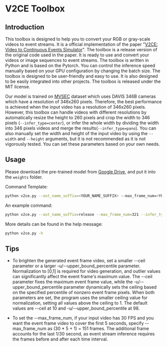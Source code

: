 # V2CE Toolbox

## Introduction

This toolbox is designed to help you to convert your RGB or gray-scale videos to event streams. It is a official implementation of the paper "[V2CE: Video to Continuous Events Simulator](https://arxiv.org/abs/2309.08891)". The toolbox is a release version of the original code used in the paper. It is ready to use and convert your videos or image sequences to event streams. The toolbox is written in Python and is based on the Pytorch. You can control the inference speed manually based on your GPU configuration by changing the batch size. The toolbox is designed to be user-friendly and easy to use. It is also designed to be easily integrated into other projects. The toolbox is released under the MIT license.

Our model is trained on [MVSEC](https://daniilidis-group.github.io/mvsec/) dataset which uses DAVIS 346B cameras which have a resolution of 346x260 pixels. Therefore, the best performance is achieved when the input video has a resolution of 346x260 pixels. However, this toolbox can handle videos with different resolutions by automatically resize the height to 260 pixels and crop the width to 346 pixels (`--infer_type=center`), or infer the whole width by dividing the width into 346 pixels videos and merge the results(`--infer_type=pano`). You can also manually set the width and height of the input video by using the `--width` and `--height` arguments, but it is not recommended as it is not vigorously tested. You can set these parameters based on your own needs.

## Usage

Please download the pre-trained model from [Google Drive](https://drive.google.com/file/d/1-aC6CTGZgAZk3snANZ46FAGNkPzu_Scw/view?usp=sharing), and put it into the `weights` folder.


Command Template:

```bash
python v2ce.py --out_name_suffix=<YOUR_NAME_SUFFIX> --max_frame_num=<YOUR_DESIRED_MAX_INFERENCE_FRAME_NUMBER> --infer_type=<center/pano> -i '<YOUR_INPUT_VIDEO_PATH>' -b 4 --write_event_frame_video -l info
```

An example command:

```bash
python v2ce.py --out_name_suffix=release --max_frame_num=321 --infer_type=center -i '/tsukimi/v2ce-project/video_for_test/dash-cam-test-video.mp4' -b 4 --write_event_frame_video -l info
```

More details can be found in the help message:

```bash
python v2ce.py -h
```

## Tips

- To brighten the generated event frame video, set a smaller --ceil parameter or a larger -u/--upper_bound_percentile parameter. Normalization to [0,1] is required for video generation, and outlier values can significantly affect the event frame's maximum value. The --ceil parameter fixes the maximum event frame value, while the -u/--upper_bound_percentile parameter dynamically sets the ceiling based on the specified percentile of nonzero event frame pixels. When both parameters are set, the program uses the smaller ceiling value for normalization, setting all values above the ceiling to 1. The default values are --ceil at 10 and -u/--upper_bound_percentile at 98.

- To set the --max_frame_num, if your input video has 30 FPS and you want the event frame video to cover the first 5 seconds, specify --max_frame_num as (30 * 5 + 1) = 151 frames. The additional frame accounts for the last 1/30 second, as event stream inference requires the frames before and after each time interval.
